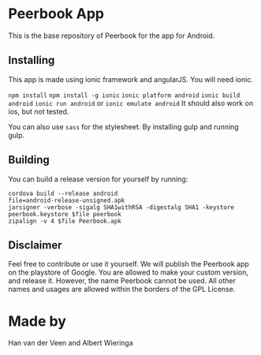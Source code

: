 # Peerbook App
This is the base repository of Peerbook for the app for Android.

## Installing
This app is made using ionic framework and angularJS. You will need ionic.

`npm install`
`npm install -g ionic`
`ionic platform android`
`ionic build android`
`ionic run android` or `ionic emulate android`
It should also work on ios, but not tested.

You can also use `sass` for the stylesheet. By installing gulp and running gulp.

## Building
You can build a release version for yourself by running:

```
cordova build --release android
file=android-release-unsigned.apk
jarsigner -verbose -sigalg SHA1withRSA -digestalg SHA1 -keystore peerbook.keystore $file peerbook
zipalign -v 4 $file Peerbook.apk 
```

## Disclaimer
Feel free to contribute or use it yourself.
We will publish the Peerbook app on the playstore of Google. You are allowed to make your custom version, and release it.
However, the name Peerbook cannot be used. All other names and usages are allowed within the borders of the GPL License.

# Made by
Han van der Veen and Albert Wieringa
